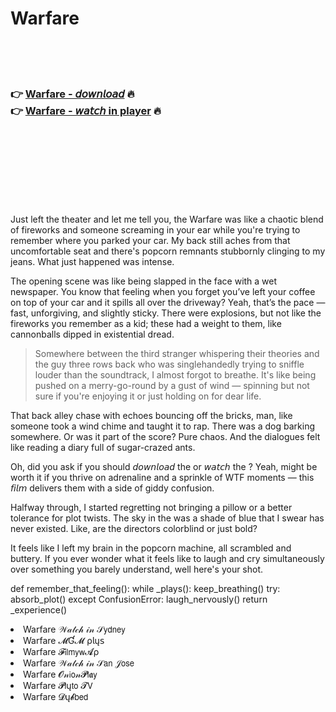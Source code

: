<h1>Warfare</h1>

<br><br><br>

<h3>👉 <a href="https://Basils-hafarari1974.github.io/wjmcdfisgn/">Warfare - 𝘥𝘰𝘸𝘯𝘭𝘰𝘢𝘥</a> 🔥<br>
👉 <a href="https://Basils-hafarari1974.github.io/wjmcdfisgn/">Warfare - 𝘸𝘢𝘵𝘤𝘩 in player</a> 🔥
</h3>



<br><br><br><br><br><br><br>


Just left the theater and let me tell you, the   Warfare was like a chaotic blend of fireworks and someone screaming in your ear while you're trying to remember where you parked your car. My back still aches from that uncomfortable seat and there's popcorn remnants stubbornly clinging to my jeans. What just happened was intense. 

The opening scene was like being slapped in the face with a wet newspaper. You know that feeling when you forget you’ve left your coffee on top of your car and it spills all over the driveway? Yeah, that’s the pace — fast, unforgiving, and slightly sticky. There were explosions, but not like the fireworks you remember as a kid; these had a weight to them, like cannonballs dipped in existential dread. 

> Somewhere between the third stranger whispering their theories and the guy three rows back who was singlehandedly trying to sniffle louder than the soundtrack, I almost forgot to breathe. It's like being pushed on a merry-go-round by a gust of wind — spinning but not sure if you're enjoying it or just holding on for dear life. 

That back alley chase with echoes bouncing off the bricks, man, like someone took a wind chime and taught it to rap. There was a dog barking somewhere. Or was it part of the score? Pure chaos. And the dialogues felt like reading a diary full of sugar-crazed ants. 

Oh, did you ask if you should 𝘥𝘰𝘸𝘯𝘭𝘰𝘢𝘥 the   or 𝘸𝘢𝘵𝘤𝘩 the  ? Yeah, might be worth it if you thrive on adrenaline and a sprinkle of WTF moments — this 𝘧𝘪𝘭𝘮 delivers them with a side of giddy confusion.

Halfway through, I started regretting not bringing a pillow or a better tolerance for plot twists. The sky in the   was a shade of blue that I swear has never existed. Like, are the directors colorblind or just bold?

It feels like I left my brain in the popcorn machine, all scrambled and buttery. If you ever wonder what it feels like to laugh and cry simultaneously over something you barely understand, well here's your shot.

def remember_that_feeling():
    while  _plays():
        keep_breathing()
        try:
            absorb_plot()
        except ConfusionError:
            laugh_nervously()
    return  _experience()

<li>Warfare 𝒲𝒶𝓉𝒸𝒽 𝒾𝓃 𝒮𝗒𝖽𝗇𝖾𝗒</li>
<li>Warfare 𝓜Ɠ𝓜 ρ𝗅ų𝗌</li>
<li>Warfare 𝓕𝗂𝗅𝗆𝗒𝗐𝓐ρ</li>
<li>Warfare 𝒲𝒶𝓉𝒸𝒽 𝒾𝓃 𝒮𝖺𝗇 𝒥𝗈𝗌𝖾</li>
<li>Warfare 𝓞𝓃𝗂𝗈𝓃𝓟𝗅𝖆𝗒</li>
<li>Warfare 𝓟𝗅ų𝗍𝗈 𝓣𝖵</li>
<li>Warfare 𝓓ų𝓫𝖻𝖾𝖽</li>
